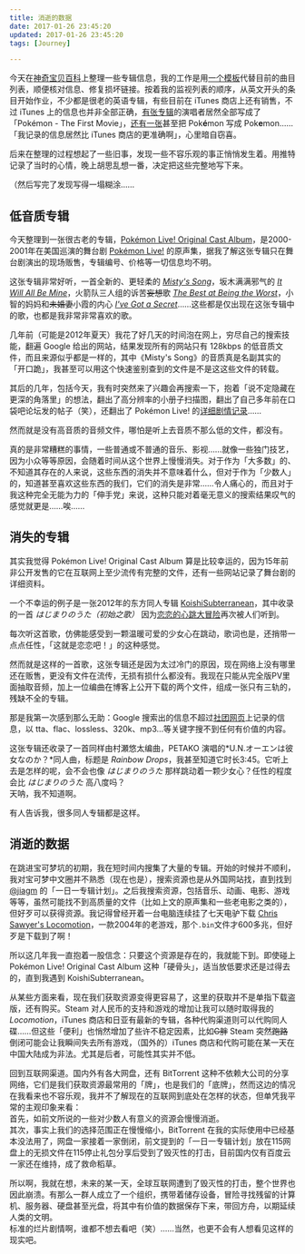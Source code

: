 ```yaml
---
title: 消逝的数据
date: 2017-01-26 23:45:20
updated: 2017-01-26 23:45:20
tags: [Journey]

---
```

今天在[神奇宝贝百科](https://wiki.52poke.com "神奇宝贝百科")上整理一些专辑信息，我的工作是用[一个模板](https://wiki.52poke.com/wiki/Template:Tracklist "模板：Tracklist")代替目前的曲目列表，顺便核对信息、修复损坏链接。按着我的监视列表的顺序，从英文开头的条目开始作业，不少都是很老的英语专辑，有些目前在 iTunes 商店上还有销售，不过 iTunes 上的信息也并非全部正确，[有张专辑](https://itunes.apple.com/us/album/pokemon-first-movie-soundtrack/id42335088 "iTunes Store")的演唱者居然全部写成了「Pokémon - The First Movie」，[还有一张](https://itunes.apple.com/us/album/pokemon-x-10-years-of-pokemon/id194320688 "iTunes Store")甚至把 Pok**é**mon 写成 Pok**e**mon……「我记录的信息居然比 iTunes 商店的更准确啊」，心里暗自窃喜。

后来在整理的过程想起了一些旧事，发现一些不容乐观的事正悄悄发生着。用推特记录了当时的心情，晚上胡思乱想一番，决定把这些完整地写下来。

（然后写完了发现写得一塌糊涂……

<!--more-->
## 低音质专辑
今天整理到一张很古老的专辑，[Pokémon Live! Original Cast Album](https://wiki.52poke.com/wiki/Pokémon_Gotta_Catch_%27em_Live! "神奇宝贝百科")，是2000-2001年在美国巡演的舞台剧 [Pokémon Live!](https://en.wikipedia.org/wiki/Pokémon_Live! "Wikipedia") 的原声集，据我了解这张专辑只在舞台剧演出的现场贩售，专辑编号、价格等一切信息均不明。

这张专辑非常好听，一首全新的、更轻柔的 *[Misty's Song](https://wiki.52poke.com/wiki/Misty%27s_Song "神奇宝贝百科")*，坂木满满邪气的 *[It Will All Be Mine](https://wiki.52poke.com/wiki/It_Will_All_Be_Mine "神奇宝贝百科")*，火箭队三人组的诉苦~~妄想~~歌 *[The Best at Being the Worst](https://wiki.52poke.com/wiki/The_Best_at_Being_the_Worst "神奇宝贝百科")*，小智的妈妈和~~未婚妻~~小霞的内心 *[I've Got a Secret](https://wiki.52poke.com/wiki/I%27ve_Got_a_Secret "神奇宝贝百科")*……这些都是仅出现在这张专辑中的歌，也都是我非常非常喜欢的歌。

几年前（可能是2012年夏天）我花了好几天的时间泡在网上，穷尽自己的搜索技能，翻遍 Google 给出的网站，结果发现所有的网站只有 128kbps 的低音质文件，而且来源似乎都是一样的，其中《Misty's Song》的音质真是名副其实的「开口跪」，我甚至可以用这个快速鉴别查到的文件是不是这这些文件的转载。

其后的几年，包括今天，我有时突然来了兴趣会再搜索一下，抱着「说不定隐藏在更深的角落里」的想法，翻出了高分辨率的小册子扫描图，翻出了自己多年前在口袋吧论坛发的帖子（笑），还翻出了 Pokémon Live! 的[详细剧情记录](http://catfish.it.cx/trsrockin/trsrockin.com/script.html "TRsRockin")……

然而就是没有高音质的音频文件，哪怕是听上去音质不那么低的文件，都没有。

真的是非常糟糕的事情，一些普通或不普通的音乐、影视……就像一些独门技艺，因为小众等等原因，会随着时间从这个世界上慢慢消失。对于作为「大多数」的、不知道其存在的人来说，这些东西的消失并不意味着什么，但对于作为「少数人」的，知道甚至喜欢这些东西的我们，它们的消失是非常……令人痛心的，而且对于我这种完全无能为力的「伸手党」来说，这种只能对着毫无意义的搜索结果叹气的感觉就更是……唉……

## 消失的专辑
其实我觉得 Pokémon Live! Original Cast Album 算是比较幸运的，因为15年前非公开发售的它在互联网上至少流传有完整的文件，还有一些网站记录了舞台剧的详细资料。

一个不幸运的例子是一张2012年的东方同人专辑 [KoishiSubterranean](http://thwiki.cc/KoishiSubterranean "THBWiki")，其中收录的一首 *はじまりのうた（初始之歌）* 因为[恋恋的心跳大冒险](http://www.bilibili.com/video/av4759232/ "Bilibili")再次被人们听到。

每次听这首歌，仿佛能感受到一颗温暖可爱的少女心在跳动，歌词也是，还捎带一点点任性，「这就是恋恋吧！」的这种感觉。

然而就是这样的一首歌，这张专辑还是因为太过冷门的原因，现在网络上没有哪里还在贩售，更没有文件在流传，无损有损什么都没有。我现在只能从完全版PV里面抽取音频，加上一位编曲在博客上公开下载的两个文件，组成一张只有三轨的，残缺不全的专辑。

那是我第一次感到那么无助：Google 搜索出的信息不超过[社团网页](http://concon.yu-yake.com/koishi/ "夕焼けコンテナ。")上记录的信息，以 tta、flac、lossless、320k、mp3…等关键字搜不到任何有价值的内容。

这张专辑还收录了一首同样由村瀬悠太编曲，PETAKO 演唱的*U.N.オーエンは彼女なのか？*同人曲，标题是 *Rainbow Drops*，我甚至知道它时长3:45。它听上去是怎样的呢，会不会也像 *はじまりのうた* 那样跳动着一颗少女心？任性的程度会比 *はじまりのうた* 高八度吗？  
天呐，我不知道啊。

有人告诉我，很多同人专辑都是这样。

## 消逝的数据
在跳进宝可梦坑的初期，我在短时间内搜集了大量的专辑。开始的时候并不顺利，我对宝可梦中文圈并不熟悉（现在也是），搜索资源也是从外国网站找，直到找到 [@jiagm](https://twitter.com/jiagm "Twitter") 的「一日一专辑计划」。之后我搜索资源，包括音乐、动画、电影、游戏等等，虽然可能找不到高质量的文件（比如上文的原声集和一些老电影之类的），但好歹可以获得资源。我记得曾经开着一台电脑连续挂了七天电驴下载 [Chris Sawyer's Locomotion](http://store.steampowered.com/app/356430/ "Steam 商店")，一款2004年的老游戏，那个```.bin```文件才600多兆，但好歹是下载到了啊！

所以这几年我一直抱着一股信念：只要这个资源是存在的，我就能下到。即使碰上 Pokémon Live! Original Cast Album 这种「硬骨头」，适当放低要求还是过得去的，直到我遇到 KoishiSubterranean。

从某些方面来看，现在我们获取资源变得更容易了，这里的获取并不是单指下载盗版，还有购买。Steam 对人民币的支持和游戏的增加让我可以随时取得我的 *Locomotion*，iTunes 商店和日亚有最新的专辑，各种代购渠道则可以代购同人碟……但这些「便利」也悄然增加了些许不稳定因素，比如~~G胖~~ Steam 突然~~跑路~~倒闭可能会让我瞬间失去所有游戏，（国外的）iTunes 商店和代购可能在某一天在中国大陆成为非法。尤其是后者，可能性其实并不低。

回到互联网渠道。国内外有各大网盘，还有 BitTorrent 这种不依赖大公司的分享网络，它们是我们获取资源最常用的「牌」，也是我们的「底牌」，然而这边的情况在我看来也不容乐观，我并不了解现在的互联网到底处在怎样的状态，但单凭我平常的主观印象来看：  
首先，如前文所说的一些对少数人有意义的资源会慢慢消逝。  
其次，事实上我们的选择范围正在慢慢缩小，BitTorrent 在我的实际使用中已经基本没法用了，网盘一家接着一家倒闭，前文提到的「一日一专辑计划」放在115网盘上的无损文件在115停止礼包分享后受到了毁灭性的打击，目前国内仅有百度云一家还在维持，成了救命稻草。

所以啊，我就在想，未来的某一天，全球互联网遭到了毁灭性的打击，整个世界也因此崩溃。有那么一群人成立了一个组织，携带着储存设备，冒险寻找残留的计算机、服务器、硬盘甚至光盘，将其中有价值的数据保存下来，带回方舟，以期延续人类的文明。  
标准的烂片剧情啊，谁都不想去看吧（笑）……当然，也更不会有人想看见这样的现实吧。